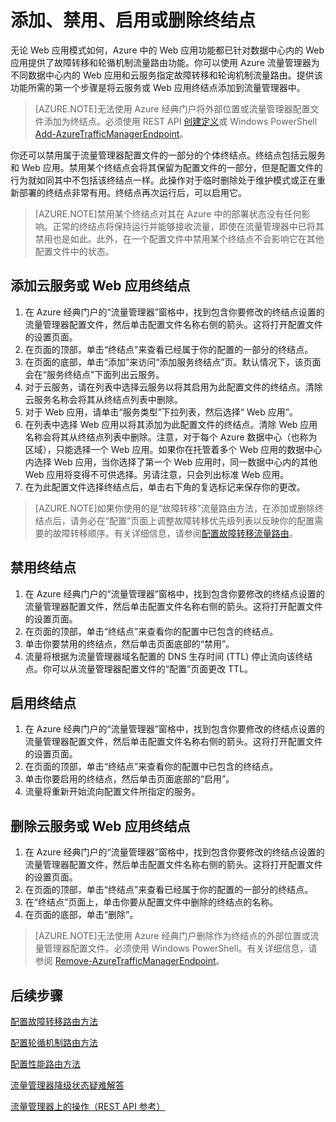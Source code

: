 <properties
   pageTitle="在 Azure 流量管理器中管理终结点 | Azure"
   description="本文将帮助你从 Azure 流量管理器中添加、删除、启用和禁用终结点。"
   services="traffic-manager"
   documentationCenter=""
   authors="joaoma"
   manager="carmonm"
   editor="tysonn" />
<tags
	ms.service="traffic-manager"
   ms.date="03/17/2016"
	wacn.date="04/26/2016"/>

# 添加、禁用、启用或删除终结点

无论 Web 应用模式如何，Azure 中的 Web 应用功能都已针对数据中心内的 Web 应用提供了故障转移和轮循机制流量路由功能。你可以使用 Azure 流量管理器为不同数据中心内的 Web 应用和云服务指定故障转移和轮询机制流量路由。提供该功能所需的第一个步骤是将云服务或 Web 应用终结点添加到流量管理器中。

>[AZURE.NOTE]无法使用 Azure 经典门户将外部位置或流量管理器配置文件添加为终结点。必须使用 REST API [创建定义](https://msdn.microsoft.com/zh-cn/library/azure/hh758257.aspx)或 Windows PowerShell [Add-AzureTrafficManagerEndpoint](https://msdn.microsoft.com/zh-cn/library/dn690257.aspx)。

你还可以禁用属于流量管理器配置文件的一部分的个体终结点。终结点包括云服务和 Web 应用。禁用某个终结点会将其保留为配置文件的一部分，但是配置文件的行为就如同其中不包括该终结点一样。此操作对于临时删除处于维护模式或正在重新部署的终结点非常有用。终结点再次运行后，可以启用它。

>[AZURE.NOTE]禁用某个终结点对其在 Azure 中的部署状态没有任何影响。正常的终结点将保持运行并能够接收流量，即使在流量管理器中已将其禁用也是如此。此外，在一个配置文件中禁用某个终结点不会影响它在其他配置文件中的状态。

## 添加云服务或 Web 应用终结点


1. 在 Azure 经典门户的“流量管理器”窗格中，找到包含你要修改的终结点设置的流量管理器配置文件，然后单击配置文件名称右侧的箭头。这将打开配置文件的设置页面。
2. 在页面的顶部，单击“终结点”来查看已经属于你的配置的一部分的终结点。
3. 在页面的底部，单击“添加”来访问“添加服务终结点”页。默认情况下，该页面会在“服务终结点”下面列出云服务。
4. 对于云服务，请在列表中选择云服务以将其启用为此配置文件的终结点。清除云服务名称会将其从终结点列表中删除。
5. 对于 Web 应用，请单击“服务类型”下拉列表，然后选择“ Web 应用”。
6. 在列表中选择 Web 应用以将其添加为此配置文件的终结点。清除 Web 应用名称会将其从终结点列表中删除。注意，对于每个 Azure 数据中心（也称为区域），只能选择一个 Web 应用。如果你在托管着多个 Web 应用的数据中心内选择 Web 应用，当你选择了第一个 Web 应用时，同一数据中心内的其他 Web 应用将变得不可供选择。另请注意，只会列出标准 Web 应用。
7. 在为此配置文件选择终结点后，单击右下角的复选标记来保存你的更改。

>[AZURE.NOTE]如果你使用的是“故障转移”流量路由方法，在添加或删除终结点后，请务必在“配置”页面上调整故障转移优先级列表以反映你的配置需要的故障转移顺序。有关详细信息，请参阅[配置故障转移流量路由](/documentation/articles/traffic-manager-configure-failover-routing-method)。

## 禁用终结点

1. 在 Azure 经典门户的“流量管理器”窗格中，找到包含你要修改的终结点设置的流量管理器配置文件，然后单击配置文件名称右侧的箭头。这将打开配置文件的设置页面。
2. 在页面的顶部，单击“终结点”来查看你的配置中已包含的终结点。
3. 单击你要禁用的终结点，然后单击页面底部的“禁用”。
4. 流量将根据为流量管理器域名配置的 DNS 生存时间 (TTL) 停止流向该终结点。你可以从流量管理器配置文件的“配置”页面更改 TTL。

## 启用终结点

1. 在 Azure 经典门户的“流量管理器”窗格中，找到包含你要修改的终结点设置的流量管理器配置文件，然后单击配置文件名称右侧的箭头。这将打开配置文件的设置页面。
2. 在页面的顶部，单击“终结点”来查看你的配置中已包含的终结点。
3. 单击你要启用的终结点，然后单击页面底部的“启用”。
4. 流量将重新开始流向配置文件所指定的服务。

## 删除云服务或 Web 应用终结点


1. 在 Azure 经典门户的“流量管理器”窗格中，找到包含你要修改的终结点设置的流量管理器配置文件，然后单击配置文件名称右侧的箭头。这将打开配置文件的设置页面。
2. 在页面的顶部，单击“终结点”来查看已经属于你的配置的一部分的终结点。
3. 在“终结点”页面上，单击你要从配置文件中删除的终结点的名称。
4. 在页面的底部，单击“删除”。

>[AZURE.NOTE]无法使用 Azure 经典门户删除作为终结点的外部位置或流量管理器配置文件。必须使用 Windows PowerShell。有关详细信息，请参阅 [Remove-AzureTrafficManagerEndpoint](https://msdn.microsoft.com/zh-cn/library/dn690251.aspx)。

## 后续步骤


[配置故障转移路由方法](/documentation/articles/traffic-manager-configure-failover-routing-method)

[配置轮循机制路由方法](/documentation/articles/traffic-manager-configure-round-robin-routing-method)

[配置性能路由方法](/documentation/articles/traffic-manager-configure-performance-routing-method)

[流量管理器降级状态疑难解答](/documentation/articles/traffic-manager-troubleshooting-degraded)

[流量管理器上的操作（REST API 参考）](https://msdn.microsoft.com/zh-CN/library/hh758255.aspx)

<!---HONumber=Mooncake_1221_2015-->